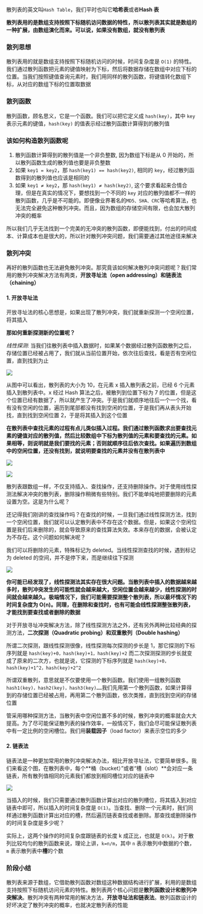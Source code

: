 散列表的英文叫`Hash Table`，我们平时也叫它**哈希表**或者**Hash 表**


**散列表用的是数组支持按照下标随机访问数据的特性，所以散列表其实就是数组的一种扩展，由数组演化而来。可以说，如果没有数组，就没有散列表**

### 散列思想

散列表用的就是数组支持按照下标随机访问的时候，时间复杂度是 `O(1)` 的特性。我们通过散列函数把元素的键值映射为下标，然后将数据存储在数组中对应下标的位置。当我们按照键值查询元素时，我们用同样的散列函数，将键值转化数组下标，从对应的数组下标的位置取数据

### 散列函数

散列函数，顾名思义，它是一个函数。我们可以把它定义成 `hash(key)`，其中 `key` 表示元素的键值，`hash(key)` 的值表示经过散列函数计算得到的散列值

### 该如何构造散列函数呢

1. 散列函数计算得到的散列值是一个非负整数, 因为数组下标是从 0 开始的，所以散列函数生成的散列值也要是非负整数
2. 如果 `key1 = key2`，那 `hash(key1) == hash(key2)`, 相同的 `key`，经过散列函数得到的散列值也应该是相同的
3. 如果 `key1 ≠ key2`，那 `hash(key1) ≠ hash(key2)`, 这个要求看起来合情合理，但是在真实的情况下，要想找到一个不同的 `key` 对应的散列值都不一样的散列函数，几乎是不可能的。即便像业界著名的`MD5、SHA、CRC`等哈希算法，也无法完全避免这种散列冲突。而且，因为数组的存储空间有限，也会加大散列冲突的概率

所以我们几乎无法找到一个完美的无冲突的散列函数，即便能找到，付出的时间成本、计算成本也是很大的，所以针对散列冲突问题，我们需要通过其他途径来解决

### 散列冲突

再好的散列函数也无法避免散列冲突。那究竟该如何解决散列冲突问题呢？我们常用的散列冲突解决方法有两类，**开放寻址法（open addressing）和链表法（chaining）**


#### 1. 开放寻址法

开放寻址法的核心思想是，如果出现了散列冲突，我们就重新探测一个空闲位置，将其插入

**那如何重新探测新的位置呢？**

*线性探测*: 当我们往散列表中插入数据时，如果某个数据经过散列函数散列之后，存储位置已经被占用了，我们就从当前位置开始，依次往后查找，看是否有空闲位置，直到找到为止

![](./img/线性探测.PNG "")

从图中可以看出，散列表的大小为 10，在元素 x 插入散列表之前，已经 6 个元素插入到散列表中。x 经过 Hash 算法之后，被散列到位置下标为 7 的位置，但是这个位置已经有数据了，所以就产生了冲突。于是我们就顺序地往后一个一个找，看有没有空闲的位置，遍历到尾部都没有找到空闲的位置，于是我们再从表头开始找，直到找到空闲位置 2，于是将其插入到这个位置

**在散列表中查找元素的过程有点儿类似插入过程。我们通过散列函数求出要查找元素的键值对应的散列值，然后比较数组中下标为散列值的元素和要查找的元素。如果相等，则说明就是我们要找的元素；否则就顺序往后依次查找。如果遍历到数组中的空闲位置，还没有找到，就说明要查找的元素并没有在散列表中**

![](./img/线性探测1.PNG "")

![](./img/线性探测2.PNG "")

散列表跟数组一样，不仅支持插入、查找操作，还支持删除操作。对于使用线性探测法解决冲突的散列表，删除操作稍微有些特别。我们不能单纯地把要删除的元素设置为空。这是为什么呢？

还记得我们刚讲的查找操作吗？在查找的时候，一旦我们通过线性探测方法，找到一个空闲位置，我们就可以认定散列表中不存在这个数据。但是，如果这个空闲位置是我们后来删除的，就会导致原来的查找算法失效。本来存在的数据，会被认定为不存在。这个问题如何解决呢？

我们可以将删除的元素，特殊标记为 deleted。当线性探测查找的时候，遇到标记为 deleted 的空间，并不是停下来，而是继续往下探测

![](./img/线性探测3.PNG "")

**你可能已经发现了，线性探测法其实存在很大问题。当散列表中插入的数据越来越多时，散列冲突发生的可能性就会越来越大，空闲位置会越来越少，线性探测的时间就会越来越久。极端情况下，我们可能需要探测整个散列表，所以最坏情况下的时间复杂度为 O(n)。同理，在删除和查找时，也有可能会线性探测整张散列表，才能找到要查找或者删除的数据**

对于开放寻址冲突解决方法，除了线性探测方法之外，还有另外两种比较经典的探测方法，**二次探测（Quadratic probing）和双重散列（Double hashing）**

所谓二次探测，跟线性探测很像，线性探测每次探测的步长是 1，那它探测的下标序列就是 `hash(key)+0，hash(key)+1，hash(key)+2` 而二次探测探测的步长就变成了原来的二次方，也就是说，它探测的下标序列就是 `hash(key)+0，hash(key)+1^2，hash(key)+2^2`

所谓双重散列，意思就是不仅要使用一个散列函数。我们使用一组散列函数 `hash1(key)，hash2(key)，hash3(key)……`我们先用第一个散列函数，如果计算得到的存储位置已经被占用，再用第二个散列函数，依次类推，直到找到空闲的存储位置

管采用哪种探测方法，当散列表中空闲位置不多的时候，散列冲突的概率就会大大提高。为了尽可能保证散列表的操作效率，一般情况下，我们会尽可能保证散列表中有一定比例的空闲槽位。我们用**装载因子**（load factor）来表示空位的多少

#### 2. 链表法

链表法是一种更加常用的散列冲突解决办法，相比开放寻址法，它要简单很多。我们来看这个图，在散列表中，每个**桶（bucket）”或者“槽（slot）**会对应一条链表，所有散列值相同的元素我们都放到相同槽位对应的链表中

![](./img/链表法.PNG "")

当插入的时候，我们只需要通过散列函数计算出对应的散列槽位，将其插入到对应链表中即可，所以插入的时间复杂度是 `O(1)`。当查找、删除一个元素时，我们同样通过散列函数计算出对应的槽，然后遍历链表查找或者删除。那查找或删除操作的时间复杂度是多少呢？

实际上，这两个操作的时间复杂度跟链表的长度 k 成正比，也就是 `O(k)`。对于散列比较均匀的散列函数来说，理论上讲，`k=n/m`，其中 `n` 表示散列中数据的个数，`m` 表示散列表中**槽**的个数

### 阶段小结

散列表来源于数组，它借助散列函数对数组这种数据结构进行扩展，利用的是数组支持按照下标随机访问元素的特性。散列表两个核心问题是**散列函数设计和散列冲突解决**。散列冲突有两种常用的解决方法，**开放寻址法和链表法**。散列函数设计的好坏决定了散列冲突的概率，也就决定散列表的性能


   